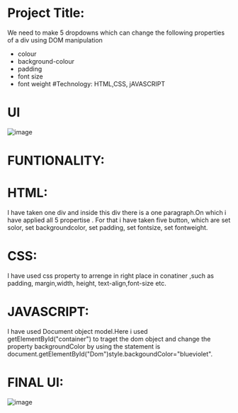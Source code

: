 # Project Title:
We need to make 5 dropdowns which can change the following properties of a div using DOM manipulation
- colour
- background-colour
- padding
- font size
- font weight
#Technology:
HTML,CSS, jAVASCRIPT
# UI
![image](https://github.com/Animesh5106/Day-9_class_Assignment/assets/70014233/4c67e944-db0b-4d34-b910-d574438d5904)
# FUNTIONALITY:
# HTML:
I have taken  one div  and inside this div there is a one paragraph.On which i have applied all 5 propertise . For that i have taken five button, which are set solor, set backgroundcolor, set padding, set fontsize, set fontweight.
# CSS:
I have used css property to arrenge in right place in conatiner ,such as padding, margin,width, height, text-align,font-size etc.
# JAVASCRIPT:
I have used Document object model.Here i used getElementById("container") to traget the dom object and change the property backgroundColor by using the statement is document.getElementById("Dom")style.backgoundColor="blueviolet".

# FINAL UI:
![image](https://github.com/Animesh5106/Day-9_class_Assignment/assets/70014233/5c659efc-a2b4-46e7-bb2b-9787febce2b9)


